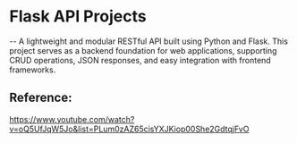 # Flask API Projects
-- A lightweight and modular RESTful API built using Python and Flask. This project serves as a backend foundation for web applications, supporting CRUD operations, JSON responses, and easy integration with frontend frameworks.




## Reference:
https://www.youtube.com/watch?v=oQ5UfJqW5Jo&list=PLum0zAZ65cisYXJKiop00She2GdtqjFvO
